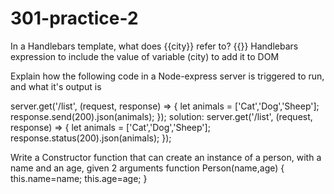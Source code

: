 # 301-practice-2

In a Handlebars template, what does {{city}} refer to?
{{}}  Handlebars expression  to include the value of variable (city) to add it to DOM


Explain how the following code in a Node-express server is triggered to run, and what it's output is

server.get('/list', (request, response) => {
   let animals = ['Cat','Dog','Sheep'];
   response.send(200).json(animals);
});
solution:
 server.get('/list', (request, response) => {
   let animals = ['Cat','Dog','Sheep'];
   response.status(200).json(animals);
});




Write a Constructor function that can create an instance of a person, with a name and an age, given 2 arguments
function Person(name,age)   {
    this.name=name;
    this.age=age;
}
